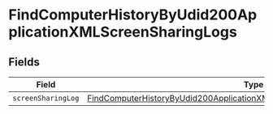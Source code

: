 # FindComputerHistoryByUdid200ApplicationXMLScreenSharingLogs


## Fields

| Field                                                                                                                                                                                 | Type                                                                                                                                                                                  | Required                                                                                                                                                                              | Description                                                                                                                                                                           |
| ------------------------------------------------------------------------------------------------------------------------------------------------------------------------------------- | ------------------------------------------------------------------------------------------------------------------------------------------------------------------------------------- | ------------------------------------------------------------------------------------------------------------------------------------------------------------------------------------- | ------------------------------------------------------------------------------------------------------------------------------------------------------------------------------------- |
| `screenSharingLog`                                                                                                                                                                    | [FindComputerHistoryByUdid200ApplicationXMLScreenSharingLogsScreenSharingLog](../../models/operations/findcomputerhistorybyudid200applicationxmlscreensharinglogsscreensharinglog.md) | :heavy_minus_sign:                                                                                                                                                                    | N/A                                                                                                                                                                                   |